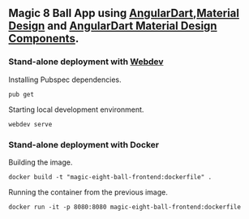 ## Magic 8 Ball App using [AngularDart](https://github.com/dart-lang/angular),[Material Design](https://material.io/design/) and [AngularDart Material Design Components](https://dart-lang.github.io/angular_components/).

### Stand-alone deployment with [Webdev](https://github.com/dart-lang/site-webdev/blob/master/src/tools/webdev.md)

Installing Pubspec dependencies.

```
pub get
```

Starting local development environment.

```
webdev serve
```

### Stand-alone deployment with Docker

Building the image.

```
docker build -t "magic-eight-ball-frontend:dockerfile" .
```

Running the container from the previous image.

```
docker run -it -p 8080:8080 magic-eight-ball-frontend:dockerfile
```

